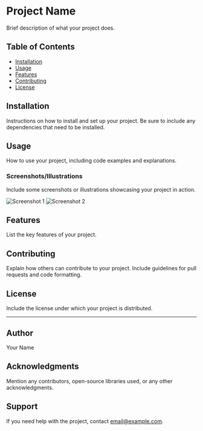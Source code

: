 # Project Name

Brief description of what your project does.

## Table of Contents
- [Installation](#installation)
- [Usage](#usage)
- [Features](#features)
- [Contributing](#contributing)
- [License](#license)

## Installation

Instructions on how to install and set up your project. Be sure to include any dependencies that need to be installed.

## Usage

How to use your project, including code examples and explanations.

### Screenshots/Illustrations

Include some screenshots or illustrations showcasing your project in action.

![Screenshot 1](path/to/screenshot1.png)
![Screenshot 2](path/to/screenshot2.png)

## Features

List the key features of your project.

## Contributing

Explain how others can contribute to your project. Include guidelines for pull requests and code formatting.

## License

Include the license under which your project is distributed.

---

## Author

Your Name

## Acknowledgments

Mention any contributors, open-source libraries used, or any other acknowledgments.

## Support

If you need help with the project, contact email@example.com.

